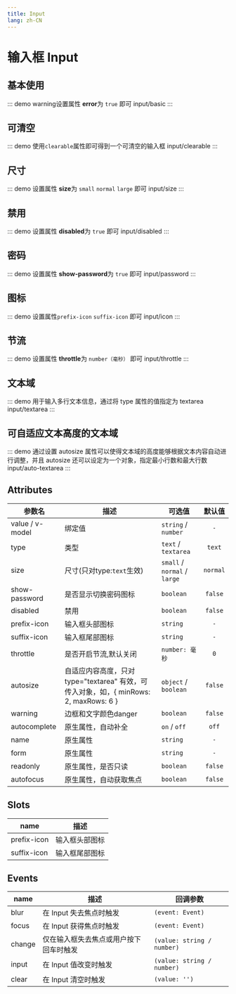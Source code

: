 ```yaml
---
title: Input
lang: zh-CN
---
```


# 输入框 Input

## 基本使用
::: demo  warning设置属性 **error**为 `true` 即可
input/basic
:::


## 可清空
::: demo  使用`clearable`属性即可得到一个可清空的输入框
input/clearable
:::

## 尺寸
::: demo  设置属性 **size**为 `small` `normal` `large` 即可
input/size
:::



## 禁用
::: demo 设置属性 **disabled**为 `true` 即可
input/disabled
:::



## 密码
::: demo 设置属性 **show-password**为 `true` 即可
input/password
:::


## 图标 
::: demo 设置属性`prefix-icon` `suffix-icon` 即可
input/icon
:::

## 节流 
::: demo 设置属性 **throttle**为 `number（毫秒）` 即可 
input/throttle
:::


## 文本域
::: demo 用于输入多行文本信息，通过将 type 属性的值指定为 textarea
input/textarea
:::

## 可自适应文本高度的文本域 
::: demo 通过设置 autosize 属性可以使得文本域的高度能够根据文本内容自动进行调整，并且 autosize 还可以设定为一个对象，指定最小行数和最大行数
input/auto-textarea
:::


## Attributes
|参数名|描述|可选值|默认值|
|---|---|---|:---:|
|value / v-model|绑定值|`string` / `number`|`-`|
|type|类型|`text` / `textarea`|`text`|
|size|尺寸(只对type:`text`生效)|`small` / `normal` / `large`|`normal`|
|show-password|是否显示切换密码图标|`boolean`|`false`|
|disabled|禁用|`boolean`|`false`|
|prefix-icon|输入框头部图标|`string`|`-`|
|suffix-icon|输入框尾部图标|`string`|`-`|
|throttle|是否开启节流,默认关闭|`number: 毫秒`|`0`|
|autosize|自适应内容高度，只对 type="textarea" 有效，可传入对象，如，\{ minRows: 2, maxRows: 6 \}|`object` / `boolean`|`false`|
|warning|边框和文字颜色danger|`boolean`|`false`|
|autocomplete|原生属性，自动补全|`on` / `off`|`off`|
|name|原生属性|`string`|`-`|
|form|原生属性|`string`|`-`|
|readonly|原生属性，是否只读|`boolean`|`false`|
|autofocus|原生属性，自动获取焦点|`boolean`|`false`|




## Slots
|name|描述|
|---|---|
|prefix-icon|输入框头部图标|
|suffix-icon|输入框尾部图标|


## Events
|name|描述|回调参数|
|---|---|---|
|blur|在 Input 失去焦点时触发|`(event: Event)`|
|focus|在 Input 获得焦点时触发|`(event: Event)`|
|change|仅在输入框失去焦点或用户按下回车时触发|`(value: string / number)`|
|input|在 Input 值改变时触发|`(value: string / number)`|
|clear|在 Input 清空时触发|`(value: '')`|




